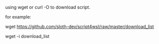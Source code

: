 using wget or curl -O to download script.

for example:

wget https://github.com/sloth-dev/script4wsl/raw/master/download_list

wget -i download_list
